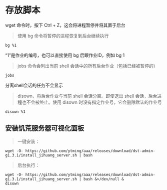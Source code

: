 # 存放脚本
wget 命令时，按下 Ctrl + Z，这会将进程暂停并将其置于后台
> 使用 bg 命令将暂停的进程恢复到后台继续执行
```
bg %1
```
“1”是作业的编号，也可以直接使用 bg 后跟作业ID，例如 bg 1

> jobs 命令会列出当前 shell 会话中的所有后台作业（包括已经被暂停的）
```
jobs
```
分离shell会话的任务不会显示

> disown，将后台作业与当前 shell 会话分离。即使退出 shell 会话，后台进程也不会被终止。使用 disown 时没有指定作业号，它会删除默认的作业号
```
disown %1
```

## 安装饥荒服务器可视化面板
> 一键安装：
```shell
wget -O- https://github.com/ytming/aaa/releases/download/dst-admin-g1.3.1/install_jihuang_server.sh | bash
```
> 后台执行：
```shell
wget -O- https://github.com/ytming/aaa/releases/download/dst-admin-g1.3.1/install_jihuang_server.sh | bash &>/dev/null &
disown
```

